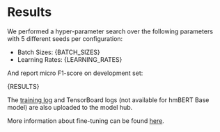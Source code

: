 # Results

We performed a hyper-parameter search over the following parameters with 5 different seeds per configuration:

* Batch Sizes: {BATCH_SIZES}
* Learning Rates: {LEARNING_RATES}

And report micro F1-score on development set:

{RESULTS}

The [training log](training.log) and TensorBoard logs (not available for hmBERT Base model) are also uploaded to the model hub.

More information about fine-tuning can be found [here](https://github.com/stefan-it/hmBench).
